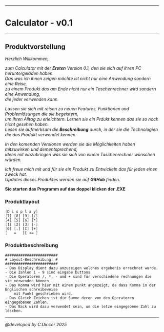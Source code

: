 ****
# Calculator - v0.1 <br>
****
## Produktvorstellung
_Herzlich Willkommen,_

_zum Calculator mit der **Ersten** Version 0.1, den sie sich auf ihren PC heruntergeladen haben.<br>
Das was ich ihnen zeigen möchte ist nicht nur eine Anwendung sondern eine Reise, <br>
zu einem Produkt das am Ende nicht nur ein Taschenrechner wird sondern eine Anwendung, <br>
die jeder verwenden kann. <br>_

_Lassen sie sich mit reisen zu neuen Features, Funktionen und Problemlösungen die sie begeistern, <br>
um ihren Alltag zu erleichtern. Lernen sie ein Prdukt kennen das sie so noch nicht gesehen haben. <br>
Lesen sie aufmerksam die **Beschreibung** durch, in der sie die Technologien die das Produkt
verwendet kennen._

_In den komenden Versionen werden sie die Möglichkeiten haben mitzuwirken und dementsprechend, <br>
ideen mit einzubringen was sie sich von einem Taschenrechner wünschen würden._

_Ich freue mich mit und für sie ein Produkt zu Entwickeln das für jeden einen zweck hat. <br>_
_Updates dieses Produktes werden sie auf **GitHub** finden._

**Sie starten das Programm auf das doppel klicken der .EXE**
### Produktlayout
    [D i s p l a y]
    [7] [8] [9] [/]
    [4] [5] [6] [*]         
    [1] [2]	[3] [-]
    [0] [.]	[C] [+]
    [   =   ][ <= ]
### Produktbeschreibung
    ########################   
    # Layout-Beschreibung: #
    ########################
    - Das Display dient dazu anzuzeigen welches ergebenis errechnet wurde.
    - Die Zahlen 1 - 9 sind eingabe buttons
    - Die Operatoren /, *, - und + sind für verschiedene rechnungen die sie verwenden können
    - Das Komma wird hier mit einem punkt angezeigt, da dass Komma in der Englischen schreibeweise
        mit Punkt geschrieben wird.
    - Das Gleich Zeichen ist die Summe deren von den Operatoren eingegebenen Zahlen.
    - Das Back wird dazu verwendet sein, um die letze eingegebene Zahl zu löschen.

***
_@developed by C.Dincer 2025_